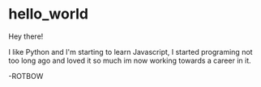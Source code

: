 # hello_world

Hey there!

I like Python and I'm starting to learn Javascript, I started programing not too long ago and loved it so much im now working towards a career in it.

-ROTBOW

